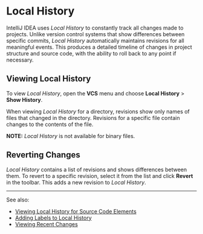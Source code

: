 # Local History

IntelliJ IDEA uses *Local History* to constantly track all changes made to projects.
Unlike version control systems that show differences between specific commits,
*Local History* automatically maintains revisions for all meaningful events.
This produces a detailed timeline of changes in project structure and source code,
with the ability to roll back to any point if necessary.

## Viewing Local History

To view *Local History*, open the **VCS** menu and choose **Local History** > **Show History**.

When viewing *Local History* for a directory, revisions show only names of files that changed in the directory.
Revisions for a specific file contain changes to the contents of the file.

**NOTE:** *Local History* is not available for binary files.

## Reverting Changes

*Local History* contains a list of revisions and shows differences between them.
To revert to a specific revision, select it from the list and click **Revert** in the toolbar.
This adds a new revision to *Local History*.

---

See also:

- [Viewing Local History for Source Code Elements](local-history-source.md)
- [Adding Labels to Local History](local-history-labels.md)
- [Viewing Recent Changes](recent-changes.md)

